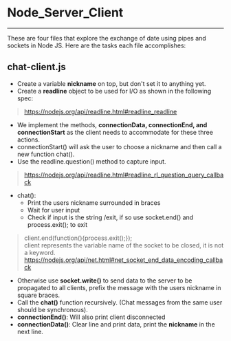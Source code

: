 # Node_Server_Client  

---  

These are four files that explore the exchange of date using pipes and sockets in Node JS.
Here are the tasks each file accomplishes:   

## chat-client.js  

* Create a variable **nickname** on top, but don't set it to anything yet.
* Create a **readline** object to be used for I/O as shown in the following spec:   
> https://nodejs.org/api/readline.html#readline_readline    
* We implement the methods, **connectionData, connectionEnd, and connectionStart** as the client needs to accommodate for these three actions.
* connectionStart() will ask the user to choose a nickname and then call a new function chat().
* Use the readline.question() method to capture input.
> https://nodejs.org/api/readline.html#readline_rl_question_query_callback
* chat(): 
	* Print the users nickname surrounded in braces
	* Wait for user input
	* Check if input is the string /exit, if so use socket.end() and process.exit(); to exit
> client.end(function(){process.exit();});   
> client represents the variable name of the socket to be closed, it is not a keyword.   
> https://nodejs.org/api/net.html#net_socket_end_data_encoding_callback    

* Otherwise use **socket.write()** to send data to the server to be propagated to all clients, prefix the message with the users nickname in square braces.
* Call the **chat()** function recursively. (Chat messages from the same user should be synchronous).  
* **connectionEnd()**: Will also print client disconnected
* **connectionData()**: Clear line and print data, print the **nickname** in the next line. 
